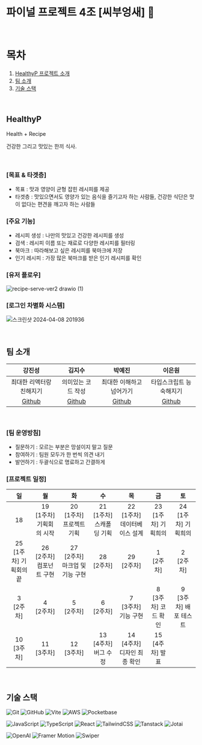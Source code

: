 # 파이널 프로젝트 4조 [씨부엉새] 🦉

<br/>

# 목차

1. [HealthyP 프로젝트 소개](#healthyp)
2. [팀 소개](#팀-소개)
3. [기술 스택](#기술-스택)

<br/>

## HealthyP

Health + Recipe

건강한 그리고 맛있는 한끼 식사.

<br/>

### [목표 & 타겟층]
- 목표 : 맛과 영양이 균형 잡힌 레시피를 제공
- 타겟층 : 맛있으면서도 영양가 있는 음식을 즐기고자 하는 사람들, 건강한 식단은 맛이 없다는 편견을 깨고자 하는 사람들

### [주요 기능]
- 레시피 생성 : 나만의 맛있고 건강한 레시피를 생성
- 검색 : 레시피 이름 또는 재료로 다양한 레시피를 필터링
- 북마크 : 따라해보고 싶은 레시피를 북마크에 저장
- 인기 레시피 : 가장 많은 북마크를 받은 인기 레시피를 확인

### [유저 플로우]
![recipe-serve-ver2 drawio (1)](https://github.com/FRONTENDSCHOOL8/HealthyP/assets/74591618/746ad720-499c-436b-b4fa-60ff7df662f1)

### [로그인 차별화 시스템]
![스크린샷 2024-04-08 201936](https://github.com/FRONTENDSCHOOL8/HealthyP/assets/74591618/db684a2b-4bef-4978-8227-2d58689a1ae6)





<br/>

## 팀 소개

| 강진성 | 김지수 | 박예진 | 이은원 |
| :-: | :-: | :-: | :-: |
|최대한 리액터랑 친해지기|의미있는 코드 작성|최대한 이해하고 넘어가기|타입스크립트 능숙해지기|
|[Github](https://github.com/asdfqaz74)|[Github](https://github.com/jsweetpotato)|[Github](https://github.com/lumpyspaceyz)|[Github](https://github.com/dldnlee)|

<br/>

### [팀 운영방침]
- 질문하기 : 모르는 부분은 망설이지 말고 질문
- 참여하기 : 팀원 모두가 한 번씩 의견 내기
- 발언하기 : 두괄식으로 명료하고 간결하게

### [프로젝트 일정]
|일|월|화|수|목|금|토|
| :-: | :-: | :-: | :-: | :-: | :-: | :-: |
|18|19 <br/> [1주차] 기획회의 시작|20 <br/> [1주차] 프로젝트 기획|21 <br/> [1주차] 스캐폴딩 기획|22 <br/> [1주차] 데이터베이스 설계|23 <br/> [1주차] 기획희의|24 <br/> [1주차] 기획희의|
|25 <br/> [1주차] 기획회의 끝| 26 <br/> [2주차] 컴포넌트 구현|27 <br/> [2주차] 마크업 및 기능 구현|28 <br/> [2주차]|29 <br/> [2주차]|1 <br/> [2주차]|2 <br/> [2주차]|
3 <br/> [2주차]|4 <br/> [2주차]|5 <br/> [2주차]|6 <br/> [2주차]|7 <br/> [3주차] 기능 구현|8 <br/> [3주차] 코드 확인|9 <br/> [3주차] 배포 테스트|
10 <br/> [3주차]|11 <br/> [3주차]|12 <br/> [3주차]|13 <br/> [4주차] 버그 수정|14 <br/> [4주차] 디자인 최종 확인|15 <br/> [4주차] 발표

  
<br/>

## 기술 스택
![Git](https://img.shields.io/badge/Git-F05032?style=for-the-badge&logo=git&logoColor=white)
![GitHub](https://img.shields.io/badge/GitHub-181717?style=for-the-badge&logo=github&logoColor=white)
![Vite](https://img.shields.io/badge/Vite-B73BFE?style=for-the-badge&logo=vite&logoColor=FFD62E)
![AWS](https://img.shields.io/badge/Amazon_AWS-232F3E?style=for-the-badge&logo=amazon-aws&logoColor=white)
![Pocketbase](https://img.shields.io/badge/Pocketbase-0052CC?style=for-the-badge&logo=pocketbase&logoColor=white)

![JavaScript](https://img.shields.io/badge/JavaScript-F7DF1E?style=for-the-badge&logo=javascript&logoColor=black)
![TypeScript](https://img.shields.io/badge/TypeScript-3178C6?style=for-the-badge&logo=typescript&logoColor=white)
![React](https://img.shields.io/badge/React-20232A?style=for-the-badge&logo=react&logoColor=61DAFB)
![TailwindCSS](https://img.shields.io/badge/Tailwind_CSS-38B2AC?style=for-the-badge&logo=tailwind-css&logoColor=white)
![Tanstack](https://img.shields.io/badge/Tanstack-FF4154?style=for-the-badge&logo=react-query&logoColor=white)
![Jotai](https://img.shields.io/badge/Jotai-764ABC?style=for-the-badge&logo=jotai&logoColor=white)

![OpenAI](https://img.shields.io/badge/OpenAI-412991?style=for-the-badge&logo=openai&logoColor=white)
![Framer Motion](https://img.shields.io/badge/Framer_Motion-0055FF?style=for-the-badge&logo=framer&logoColor=white)
![Swiper](https://img.shields.io/badge/Swiper.js-6332F6?style=for-the-badge&logo=swiper&logoColor=white)
